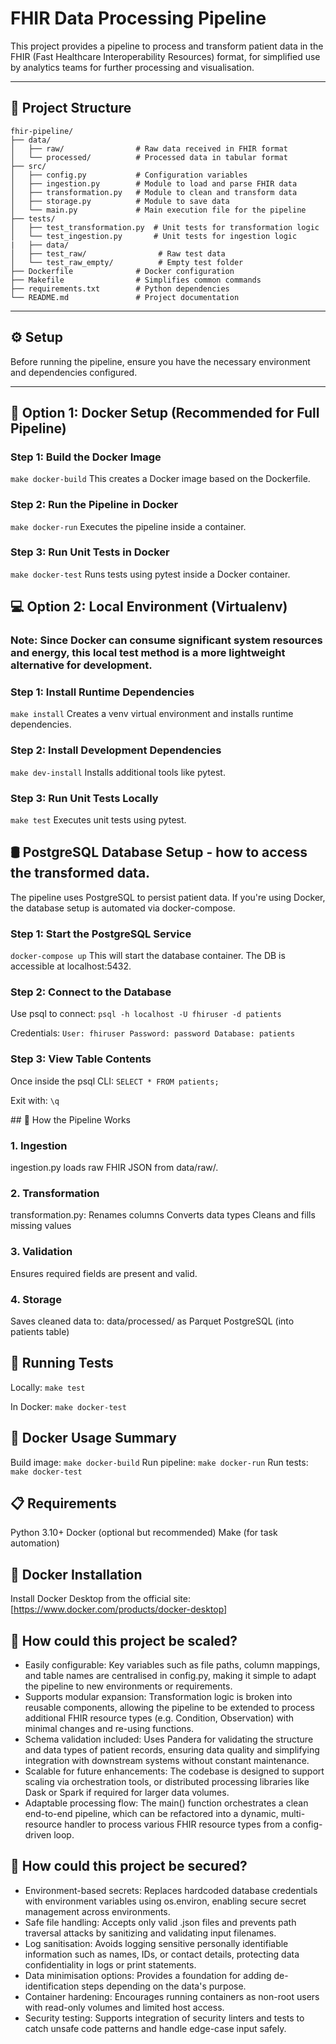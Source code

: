 # FHIR Data Processing Pipeline

This project provides a pipeline to process and transform patient data in the FHIR (Fast Healthcare Interoperability Resources) format, for simplified use by analytics teams for further processing and visualisation.

---

## 📁 Project Structure

```
fhir-pipeline/
├── data/
│   ├── raw/                # Raw data received in FHIR format
│   └── processed/          # Processed data in tabular format
├── src/
│   ├── config.py           # Configuration variables
│   ├── ingestion.py        # Module to load and parse FHIR data
│   ├── transformation.py   # Module to clean and transform data
│   ├── storage.py          # Module to save data
│   └── main.py             # Main execution file for the pipeline
├── tests/
│   ├── test_transformation.py  # Unit tests for transformation logic
│   └── test_ingestion.py       # Unit tests for ingestion logic
|   ├── data/
│   ├── test_raw/                # Raw test data 
│   └── test_raw_empty/          # Empty test folder
├── Dockerfile              # Docker configuration
├── Makefile                # Simplifies common commands
├── requirements.txt        # Python dependencies
└── README.md               # Project documentation
```
---

## ⚙️ Setup

Before running the pipeline, ensure you have the necessary environment and dependencies configured.

---

## 🐳 Option 1: Docker Setup (Recommended for Full Pipeline)

### Step 1: Build the Docker Image  

`make docker-build`
This creates a Docker image based on the Dockerfile.

### Step 2: Run the Pipeline in Docker
`make docker-run`
Executes the pipeline inside a container. 

### Step 3: Run Unit Tests in Docker
`make docker-test`
Runs tests using pytest inside a Docker container.

## 💻 Option 2: Local Environment (Virtualenv)
### Note: Since Docker can consume significant system resources and energy, this local test method is a more lightweight alternative for development.

### Step 1: Install Runtime Dependencies
`make install`
Creates a venv virtual environment and installs runtime dependencies.

### Step 2: Install Development Dependencies
`make dev-install`
Installs additional tools like pytest.

### Step 3: Run Unit Tests Locally
`make test`
Executes unit tests using pytest.

## 🛢 PostgreSQL Database Setup - how to access the transformed data.

The pipeline uses PostgreSQL to persist patient data. If you're using Docker, the database setup is automated via docker-compose.

### Step 1: Start the PostgreSQL Service

`docker-compose up`
This will start the database container. The DB is accessible at localhost:5432.

### Step 2: Connect to the Database

Use psql to connect:
`psql -h localhost -U fhiruser -d patients`

Credentials:
`User: fhiruser
Password: password
Database: patients`

### Step 3: View Table Contents

Once inside the psql CLI:
`SELECT * FROM patients;`

Exit with:
`\q`

## 🔄 How the Pipeline Works

### 1. Ingestion
ingestion.py loads raw FHIR JSON from data/raw/.

### 2. Transformation
transformation.py:
   Renames columns
   Converts data types
   Cleans and fills missing values

### 3. Validation
Ensures required fields are present and valid.

### 4. Storage
Saves cleaned data to:
   data/processed/ as Parquet
   PostgreSQL (into patients table)

## 🧪 Running Tests

Locally: `make test`

In Docker: `make docker-test`

## 🐳 Docker Usage Summary

Build image: `make docker-build`
Run pipeline: `make docker-run`
Run tests: `make docker-test`

## 📋 Requirements

   Python 3.10+
   Docker (optional but recommended)
   Make (for task automation)

## 🧰 Docker Installation

Install Docker Desktop from the official site: [https://www.docker.com/products/docker-desktop]

## 🔧 How could this project be scaled?

- Easily configurable: Key variables such as file paths, column mappings, and table names are centralised in config.py, making it simple to adapt the pipeline to new environments or requirements.
- Supports modular expansion: Transformation logic is broken into reusable components, allowing the pipeline to be extended to process additional FHIR resource types (e.g. Condition, Observation) with minimal changes and re-using functions.
- Schema validation included: Uses Pandera for validating the structure and data types of patient records, ensuring data quality and simplifying integration with downstream systems without constant maintenance.
- Scalable for future enhancements: The codebase is designed to support scaling via orchestration tools, or distributed processing libraries like Dask or Spark if required for larger data volumes.
- Adaptable processing flow: The main() function orchestrates a clean end-to-end pipeline, which can be refactored into a dynamic, multi-resource handler to process various FHIR resource types from a config-driven loop.

## 🔧 How could this project be secured?

- Environment-based secrets: Replaces hardcoded database credentials with environment variables using os.environ, enabling secure secret management across environments.
- Safe file handling: Accepts only valid .json files and prevents path traversal attacks by sanitizing and validating input filenames.
- Log sanitisation: Avoids logging sensitive personally identifiable information such as names, IDs, or contact details, protecting data confidentiality in logs or print statements.
- Data minimisation options: Provides a foundation for adding de-identification steps depending on the data's purpose. 
- Container hardening: Encourages running containers as non-root users with read-only volumes and limited host access.
- Security testing: Supports integration of security linters and tests to catch unsafe code patterns and handle edge-case input safely.